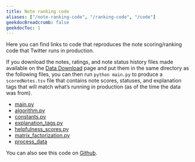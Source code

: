 ```yaml
---
title: Note ranking code
aliases: ["/note-ranking-code", "/ranking-code", "/code"]
geekdocBreadcrumb: false
geekdocToc: 1
---
```


Here you can find links to code that reproduces the note scoring/ranking code that Twitter runs in production.

If you download the notes, ratings, and note status history files made available on the [Data Download](https://twitter.com/i/communitynotes/download-data) page and put them in the same directory as the following files, you can then run `python main.py` to produce a `scoredNotes.tsv` file that contains note scores, statuses, and explanation tags that will match what’s running in production (as of the time the data was from).

- [main.py](../sourcecode/main.py)
- [algorithm.py](../sourcecode/algorithm.py)
- [constants.py](../sourcecode/constants.py)
- [explanation_tags.py](../sourcecode/explanation_tags.py)
- [helpfulness_scores.py](../sourcecode/helpfulness_scores.py)
- [matrix_factorization.py](../sourcecode/matrix_factorization.py)
- [process_data](../sourcecode/process_data.py)

You can also see this code on [Github](https://github.com/twitter/communitynotes/tree/main/static/sourcecode).
